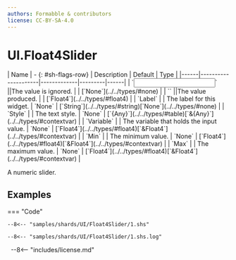 ```yaml
---
authors: Formabble & contributors
license: CC-BY-SA-4.0
---
```



# UI.Float4Slider

<div class="sh-parameters" markdown="1">
| Name | - {: #sh-flags-row} | Description | Default | Type |
|------|---------------------|-------------|---------|------|
| `<input>` ||The value is ignored. | | [`None`](../../types/#none) |
| `<output>` ||The value produced. | | [`Float4`](../../types/#float4) |
| `Label` |  | The label for this widget. | `None` | [`String`](../../types/#string)[`None`](../../types/#none) |
| `Style` |  | The text style. | `None` | [`{Any}`](../../types/#table)[`&{Any}`](../../types/#contextvar) |
| `Variable` |  | The variable that holds the input value. | `None` | [`Float4`](../../types/#float4)[`&Float4`](../../types/#contextvar) |
| `Min` |  | The minimum value. | `None` | [`Float4`](../../types/#float4)[`&Float4`](../../types/#contextvar) |
| `Max` |  | The maximum value. | `None` | [`Float4`](../../types/#float4)[`&Float4`](../../types/#contextvar) |

</div>

A numeric slider.

## Examples

=== "Code"

  ```x86asm linenums="1"
  --8<-- "samples/shards/UI/Float4Slider/1.shs"
  ```

  ```
  --8<-- "samples/shards/UI/Float4Slider/1.shs.log"
  ```
&nbsp;
--8<-- "includes/license.md"

